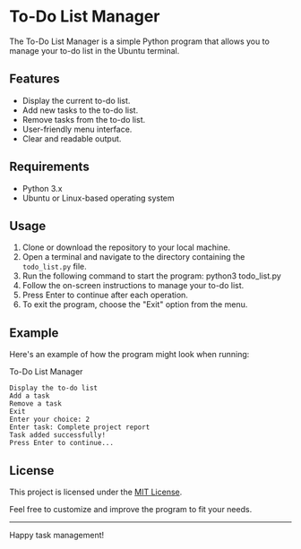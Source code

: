 # To-Do List Manager

The To-Do List Manager is a simple Python program that allows you to manage your to-do list in the Ubuntu terminal.

## Features

- Display the current to-do list.
- Add new tasks to the to-do list.
- Remove tasks from the to-do list.
- User-friendly menu interface.
- Clear and readable output.

## Requirements

- Python 3.x
- Ubuntu or Linux-based operating system

## Usage

1. Clone or download the repository to your local machine.
2. Open a terminal and navigate to the directory containing the `todo_list.py` file.
3. Run the following command to start the program: python3 todo_list.py
4. Follow the on-screen instructions to manage your to-do list.
5. Press Enter to continue after each operation.
6. To exit the program, choose the "Exit" option from the menu.

## Example

Here's an example of how the program might look when running:

To-Do List Manager

    Display the to-do list
    Add a task
    Remove a task
    Exit
    Enter your choice: 2
    Enter task: Complete project report
    Task added successfully!
    Press Enter to continue...
    
   
## License

This project is licensed under the [MIT License](LICENSE).

Feel free to customize and improve the program to fit your needs.

---

Happy task management!

